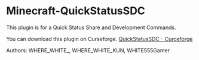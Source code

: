 # Minecraft-QuickStatusSDC
This plugin is for a Quick Status Share and Development Commands.

You can download this plugin on Curseforge.
[QuickStatusSDC - Curceforge](https://www.curseforge.com/minecraft/bukkit-plugins/quickstatussdc)



Authors:
  WHERE_WHITE_, WHERE_WHITE_KUN, WHITE555Gamer
